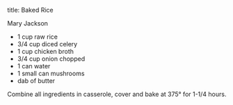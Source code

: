 title: Baked Rice

Mary Jackson

* 1 cup raw rice	
* 3/4 cup diced celery
* 1 cup chicken broth
* 3/4 cup onion chopped
* 1 can water
* 1 small can mushrooms
* dab of butter

Combine all ingredients in casserole, cover and bake at 375° for 1-1/4 hours.

